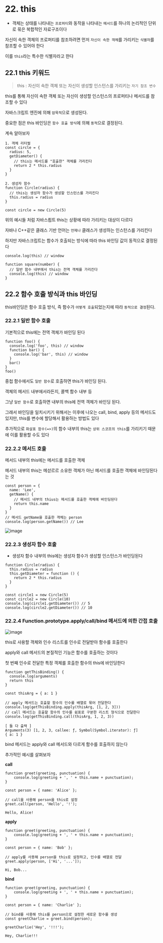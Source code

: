 # 22. this

- 객체는 상태를 나타내는 `프로퍼티`와 동작을 나타내는 `메서드`를 하나의 논리적인 단위로 묶은 복합적인 자료구조이다

자신이 속한 객체의 프로퍼티를 참조하려면 먼저 `자신이 속한 객체`를 가리키는 `식별자`를 참조할 수 있어야 한다

이를 `this`라는 특수한 식별자라고 한다

## 22.1 this 키워드

> this : 자신이 속한 객체 또는 자신이 생성할 인스턴스를 가리키는 `자기 참조 변수`

this를 통해 자신이 속한 객체 또는 자신이 생성할 인스턴스의 프로퍼티나 메서드를 참조할 수 있다

자바스크립트 엔진에 의해 `암묵적`으로 생성된다.

중요한 점은 this 바인딩은 `함수 호출 방식`에 의해 `동적`으로 결정된다.

계속 알아보자

```
1. 객체 리터럴
const circle = {
  radius: 5,
  getDiameter() {
    // this는 메서드를 "호출한" 객체를 가리킨다
    return 2 * this.radius
  }
}

2. 생성자 함수
function Circle(radius) {
  // this는 생성자 함수가 생성할 인스턴스를 가리킨다
  this.radius = radius
}

const circle = new Circle(5)
```

위의 예시들 처럼 자바스릡트 this는 상황에 따라 가리키는 대상이 다르다

자바나 C++같은 클래스 기반 언어는 `언제나` 클래스가 생성하는 인스턴스를 가리킨다

하지만 자바스크립트는 함수가 호출되는 방식에 따라 this 바인딩 값이 동적으로 결정된다

```
console.log(this) // window

function square(number) {
  // 일반 함수 내부에서 this는 전역 객체를 가리킨다
  console.log(this) // window
}
```

## 22.2 함수 호출 방식과 this 바인딩

this바인딩은 함수 호출 방식, 즉 함수가 `어떻게 호출`되었는지에 따라 `동적으로 결정`된다.

### 22.2.1 일반 함수 호출

기본적으로 this에는 전역 객체가 바인딩 된다

```
function foo() {
  console.log('foo', this) // window
  function bar() {
    console.log('bar', this) // window
  }
  bar()
}
foo()
```

중첩 함수에서도 `일반 함수`로 호출하면 this가 바인딩 된다.

객체의 메서드 내부에서라든지, 콜백 함수 내부 등

그냥 `일반 함수`로 호출하면 내부의 this에 전역 객체가 바인딩 된다.

그래서 바인딩을 일치시키기 위해서는 이후에 나오는 call, bind, apply 등의 메서드도 있지만, this를 변수에 할당해서 활용하는 방법도 있다

추가적으로 `화살표 함수(=>)`의 함수 내부의 this는 `상위 스코프의 this`를 가리키기 때문에 이를 활용할 수도 있다

### 22.2.2 메서드 호출

메서드 내부의 this에는 메서드를 호출한 객체

메서드 내부의 this는 메섣르르 소유한 객체가 아닌 메서드를 호출한 객체에 바인딩된다는 것

```
const person = {
  name: 'Lee',
  getName() {
    // 메서드 내부의 thius는 메서드를 호출한 객체에 바인딩된다
    return this.name
  }
}
// 메서드 getName을 호출한 객체는 person
console.log(person.getName()) // Lee
```

![image](https://github.com/user-attachments/assets/4ed4b925-ac2a-4f94-af4c-79bdc67c165a)


### 22.2.3 생성자 함수 호출

- 생성자 함수 내부의 this에는 생성자 함수가 생성할 인스턴스가 바인딩된다

```
function Circle(radius) {
  this.radius = radius
  this.getDiameter = function () {
    return 2 * this.radius
  }
}

const circle1 = new Circle(5)
const circle2 = new Circle(10)
console.log(circle1.getDiameter()) // 5
console.log(circle2.getDiameter()) // 10
```

### 22.2.4 Function.prototype.apply/call/bind 메서드에 의한 간접 호출

![image](https://github.com/user-attachments/assets/4be4de3c-fe2c-4d71-b4b8-c2a947186cd8)


this로 사용할 객체와 인수 리스트를 인수로 전달받아 함수를 호출한다

apply와 call 메서드의 본질적인 기능은 함수를 호출하는 것이다

첫 번째 인수로 전달한 특정 객체를 호출한 함수의 this에 바인딩한다

```
function getThisBinding() {
  console.log(arguments)
  return this
}

const thisArg = { a: 1 }

// apply 메서드는 호출할 함수의 인수를 배열로 묶어 전달한다
console.log(getThisBinding.apply(thisArg, [1, 2, 3]))
// call 메서드는 호출할 함수의 인수를 쉼표로 구분한 리스트 형식으로 전달한다
console.log(getThisBinding.call(thisArg, 1, 2, 3))

[ 둘 다 출력 ]
Arguments(3) [1, 2, 3, callee: ƒ, Symbol(Symbol.iterator): ƒ]
{ a: 1 }

```

bind 메서드는 apply와 call 메서드와 다르게 함수를 호출하지 않는다

추가적인 예시를 살펴보자

**call**

```
function greet(greeting, punctuation) {
    console.log(greeting + ', ' + this.name + punctuation);
}

const person = { name: 'Alice' };

// call을 사용해 person을 this로 설정
greet.call(person, 'Hello', '!');

Hello, Alice!
```

**apply**

```
function greet(greeting, punctuation) {
    console.log(greeting + ', ' + this.name + punctuation);
}

const person = { name: 'Bob' };

// apply를 사용해 person을 this로 설정하고, 인수를 배열로 전달
greet.apply(person, ['Hi', '...']);

Hi, Bob...
```

**bind**

```
function greet(greeting, punctuation) {
    console.log(greeting + ', ' + this.name + punctuation);
}

const person = { name: 'Charlie' };

// bind를 사용해 this를 person으로 설정한 새로운 함수를 생성
const greetCharlie = greet.bind(person);

greetCharlie('Hey', '!!!');

Hey, Charlie!!!
```
